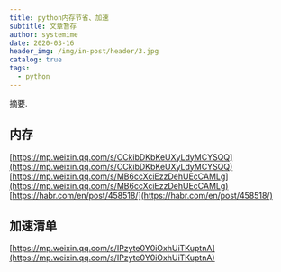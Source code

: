 ```yaml
---
title: python内存节省、加速
subtitle: 文章暂存
author: systemime
date: 2020-03-16
header_img: /img/in-post/header/3.jpg
catalog: true
tags:
  - python
---
```

摘要.

<!-- more -->
<a name="O8yNA"></a>
## 内存
[https://mp.weixin.qq.com/s/CCkibDKbKeUXyLdyMCYSQQ](https://mp.weixin.qq.com/s/CCkibDKbKeUXyLdyMCYSQQ)<br />[https://mp.weixin.qq.com/s/MB6ccXciEzzDehUEcCAMLg](https://mp.weixin.qq.com/s/MB6ccXciEzzDehUEcCAMLg)<br />[https://habr.com/en/post/458518/](https://habr.com/en/post/458518/)<br />

<a name="liD0Y"></a>
## 加速清单
[https://mp.weixin.qq.com/s/IPzyte0Y0iOxhUiTKuptnA](https://mp.weixin.qq.com/s/IPzyte0Y0iOxhUiTKuptnA)
